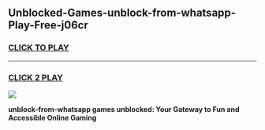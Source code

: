 
## Unblocked-Games-unblock-from-whatsapp-Play-Free-j06cr
<h3>
<a href="https://premium76.site?title=unblock-from-whatsapp&ref=18A1">CLICK TO PLAY</a></h3>
<hr>

<h3>
<a href="https://premium76.site?title=unblock-from-whatsapp&ref=18A1">CLICK 2 PLAY</a>
  
</h3>

<a href="https://premium76.site?title=unblock-from-whatsapp&ref=18A1"><img src="https://clearcache.store/games.png"></a>


**unblock-from-whatsapp games unblocked: Your Gateway to Fun and Accessible Online Gaming**

